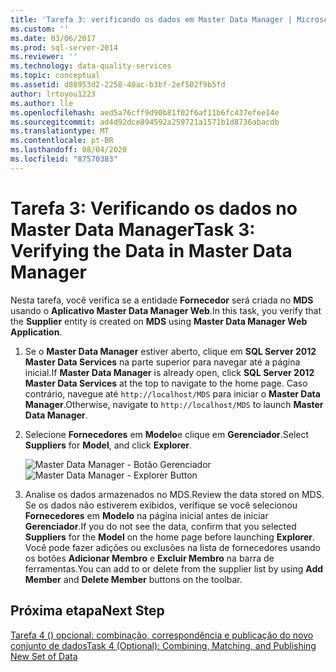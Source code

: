 ```yaml
---
title: 'Tarefa 3: verificando os dados em Master Data Manager | Microsoft Docs'
ms.custom: ''
ms.date: 03/06/2017
ms.prod: sql-server-2014
ms.reviewer: ''
ms.technology: data-quality-services
ms.topic: conceptual
ms.assetid: d88953d2-2258-40ac-b3bf-2ef502f9b5fd
author: lrtoyou1223
ms.author: lle
ms.openlocfilehash: aed5a76cff9d90b81f02f6af11b6fc437efee14e
ms.sourcegitcommit: ad4d92dce894592a259721a1571b1d8736abacdb
ms.translationtype: MT
ms.contentlocale: pt-BR
ms.lasthandoff: 08/04/2020
ms.locfileid: "87570383"
---
```

# <a name="task-3-verifying-the-data-in-master-data-manager"></a><span data-ttu-id="bd149-102">Tarefa 3: Verificando os dados no Master Data Manager</span><span class="sxs-lookup"><span data-stu-id="bd149-102">Task 3: Verifying the Data in Master Data Manager</span></span>
  <span data-ttu-id="bd149-103">Nesta tarefa, você verifica se a entidade **Fornecedor** será criada no **MDS** usando o **Aplicativo Master Data Manager Web**.</span><span class="sxs-lookup"><span data-stu-id="bd149-103">In this task, you verify that the **Supplier** entity is created on **MDS** using **Master Data Manager Web Application**.</span></span>

1.  <span data-ttu-id="bd149-104">Se o **Master Data Manager** estiver aberto, clique em **SQL Server 2012 Master Data Services** na parte superior para navegar até a página inicial.</span><span class="sxs-lookup"><span data-stu-id="bd149-104">If **Master Data Manager** is already open, click **SQL Server 2012 Master Data Services** at the top to navigate to the home page.</span></span> <span data-ttu-id="bd149-105">Caso contrário, navegue até `http://localhost/MDS` para iniciar o **Master Data Manager**.</span><span class="sxs-lookup"><span data-stu-id="bd149-105">Otherwise, navigate to `http://localhost/MDS` to launch **Master Data Manager**.</span></span>

2.  <span data-ttu-id="bd149-106">Selecione **Fornecedores** em **Modelo**e clique em **Gerenciador**.</span><span class="sxs-lookup"><span data-stu-id="bd149-106">Select **Suppliers** for **Model**, and click **Explorer**.</span></span>

     <span data-ttu-id="bd149-107">![Master Data Manager - Botão Gerenciador](../../2014/tutorials/media/et-verifyingthedatainmasterdatamanager.jpg "Master Data Manager - Botão Gerenciador")</span><span class="sxs-lookup"><span data-stu-id="bd149-107">![Master Data Manager - Explorer Button](../../2014/tutorials/media/et-verifyingthedatainmasterdatamanager.jpg "Master Data Manager - Explorer Button")</span></span>

3.  <span data-ttu-id="bd149-108">Analise os dados armazenados no MDS.</span><span class="sxs-lookup"><span data-stu-id="bd149-108">Review the data stored on MDS.</span></span> <span data-ttu-id="bd149-109">Se os dados não estiverem exibidos, verifique se você selecionou **Fornecedores** em **Modelo** na página inicial antes de iniciar **Gerenciador**.</span><span class="sxs-lookup"><span data-stu-id="bd149-109">If you do not see the data, confirm that you selected **Suppliers** for the **Model** on the home page before launching **Explorer**.</span></span> <span data-ttu-id="bd149-110">Você pode fazer adições ou exclusões na lista de fornecedores usando os botões **Adicionar Membro** e **Excluir Membro** na barra de ferramentas.</span><span class="sxs-lookup"><span data-stu-id="bd149-110">You can add to or delete from the supplier list by using **Add Member** and **Delete Member** buttons on the toolbar.</span></span>

## <a name="next-step"></a><span data-ttu-id="bd149-111">Próxima etapa</span><span class="sxs-lookup"><span data-stu-id="bd149-111">Next Step</span></span>
 [<span data-ttu-id="bd149-112">Tarefa 4 &#40;&#41; opcional: combinação, correspondência e publicação do novo conjunto de dados</span><span class="sxs-lookup"><span data-stu-id="bd149-112">Task 4 &#40;Optional&#41;: Combining, Matching, and Publishing New Set of Data</span></span>](../../2014/tutorials/task-4-optional-combining-matching-and-publishing-new-set-of-data.md)


